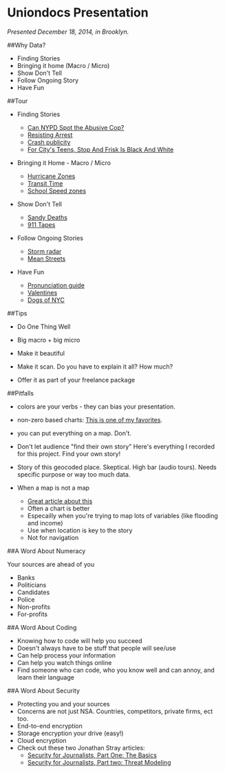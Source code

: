 # Uniondocs Presentation

*Presented December 18, 2014, in Brooklyn.*

##Why Data?
- Finding Stories
- Bringing it home (Macro / Micro)
- Show Don't Tell
- Follow Ongoing Story
- Have Fun

##Tour

- Finding Stories

	- [Can NYPD Spot the Abusive Cop?](http://www.wnyc.org/story/can-the-nypd-spot-the-abusive-cop/)
	- [Resisting Arrest](http://www.wnyc.org/story/resisting-arrest-black-white/)
	- [Crash publicity](http://www.wnyc.org/story/nypdtrafficdeaths/)
	- [For City's Teens, Stop And Frisk Is Black And White](http://www.wnyc.org/story/212460-city-teenagers-say-stop-and-frisk-all-about-race-and-class/)

- Bringing it Home - Macro / Micro

    - [Hurricane Zones](http://project.wnyc.org/hurricane-zones/hurricane-zones.html)
    - [Transit Time](http://project.wnyc.org/transit-time/)
    - [School Speed zones](http://project.wnyc.org/speed-zones/)

- Show Don't Tell

    - [Sandy Deaths](http://project.wnyc.org/si-elevation/embed.html#13.00/40.5736/-74.0914)
    - [911 Tapes](http://project.wnyc.org/convent-fire/)

- Follow Ongoing Stories

	- [Storm radar](http://project.wnyc.org/storm-radar/#7/39.508/-85.507)
	- [Mean Streets](http://project.wnyc.org/traffic-deaths/)

- Have Fun

	- [Pronunciation guide](http://project.wnyc.org/pronunciation/)
    - [Valentines](http://project.wnyc.org/vday-sentiment/)
    - [Dogs of NYC](http://project.wnyc.org/dogs-of-nyc/)

##Tips

- Do One Thing Well

- Big macro + big micro

- Make it beautiful

- Make it scan. Do you have to explain it all? How much?

- Offer it as part of your freelance package


##Pitfalls

- colors are your verbs - they can bias your presentation.

- non-zero based charts: [This is one of my favorites](http://feeling-data.tumblr.com/post/24479885347/cable-tv-graphic).

- you can put everything on a map. Don't.

- Don't let audience "find their own story"
    Here's everything I recorded for this project. Find your own story!

- Story of this geocoded place.
    Skeptical. High bar (audio tours).
    Needs specific purpose or way too much data.

- When a map is not a map
	- [Great article about this](http://www.ericson.net/content/2011/10/when-maps-shouldnt-be-maps/)
    - Often a chart is better
    - Especailly when you're trying to map lots of variables (like flooding and income)
    - Use when location is key to the story
    - Not for navigation

##A Word About Numeracy

Your sources are ahead of you

- Banks
- Politicians
- Candidates
- Police
- Non-profits
- For-profits

##A Word About Coding

- Knowing how to code will help you succeed
- Doesn't always have to be stuff that people will see/use
- Can help process your information
- Can help you watch things online
- Find someone who can code, who you know well and can annoy, and learn their language

##A Word About Security

- Protecting you and your sources
- Concerns are not just NSA. Countries, competitors, private firms, ect too.
- End-to-end encryption
- Storage encryption your drive (easy!)
- Cloud encryption
- Check out these two Jonathan Stray articles:
	- [Security for Journalists, Part One: The Basics](https://source.opennews.org/en-US/learning/security-journalists-part-one-basics/)
	- [Security for Journalists, Part two: Threat Modeling](https://source.opennews.org/en-US/learning/security-journalists-part-two-threat-modeling/)
